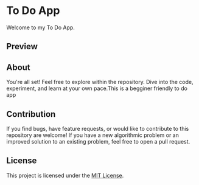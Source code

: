 # To Do App
Welcome to my To Do App.

## Preview


## About 

You're all set! Feel free to explore within the repository. Dive into the code, experiment, and learn at your own pace.This is a begginer friendly to do app


## Contribution 

If you find bugs, have feature requests, or would like to contribute to this repository are welcome! If you have a new algorithmic problem or an improved solution to an existing problem, feel free to open a pull request. 

## License

This project is licensed under the [MIT License](LICENSE).
